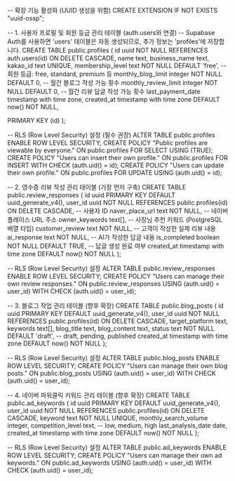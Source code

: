 -- 확장 기능 활성화 (UUID 생성을 위함)
CREATE EXTENSION IF NOT EXISTS "uuid-ossp";

-- 1. 사용자 프로필 및 회원 등급 관리 테이블 (auth.users와 연결)
-- Supabase Auth를 사용하면 'users' 테이블은 자동 생성되므로, 추가 정보는 'profiles'에 저장합니다.
CREATE TABLE public.profiles (
  id uuid NOT NULL REFERENCES auth.users(id) ON DELETE CASCADE,
  name text,
  business_name text,
  kakao_id text UNIQUE,
  membership_level text NOT NULL DEFAULT 'free', -- 회원 등급: free, standard, premium 등
  monthly_blog_limit integer NOT NULL DEFAULT 0, -- 월간 블로그 작성 가능 횟수
  monthly_review_limit integer NOT NULL DEFAULT 0, -- 월간 리뷰 답글 작성 가능 횟수
  last_payment_date timestamp with time zone,
  created_at timestamp with time zone DEFAULT now() NOT NULL,

  PRIMARY KEY (id)
);

-- RLS (Row Level Security) 설정 (필수 권장)
ALTER TABLE public.profiles ENABLE ROW LEVEL SECURITY;
CREATE POLICY "Public profiles are viewable by everyone." ON public.profiles FOR SELECT USING (TRUE);
CREATE POLICY "Users can insert their own profile." ON public.profiles FOR INSERT WITH CHECK (auth.uid() = id);
CREATE POLICY "Users can update their own profile." ON public.profiles FOR UPDATE USING (auth.uid() = id);


-- 2. 영수증 리뷰 작성 관리 테이블 (가장 먼저 구축)
CREATE TABLE public.review_responses (
  id uuid PRIMARY KEY DEFAULT uuid_generate_v4(),
  user_id uuid NOT NULL REFERENCES public.profiles(id) ON DELETE CASCADE, -- 사용자 ID
  naver_place_url text NOT NULL, -- 네이버 플레이스 URL 주소
  owner_keywords text[], -- 사장님 추천 키워드 (PostgreSQL 배열 타입)
  customer_review text NOT NULL, -- 고객이 작성한 실제 리뷰 내용
  ai_response text NOT NULL, -- AI가 작성한 답글 내용
  is_completed boolean NOT NULL DEFAULT TRUE, -- 답글 생성 완료 여부
  created_at timestamp with time zone DEFAULT now() NOT NULL
);

-- RLS (Row Level Security) 설정
ALTER TABLE public.review_responses ENABLE ROW LEVEL SECURITY;
CREATE POLICY "Users can manage their own review responses." ON public.review_responses
  USING (auth.uid() = user_id)
  WITH CHECK (auth.uid() = user_id);


-- 3. 블로그 작업 관리 테이블 (향후 확장)
CREATE TABLE public.blog_posts (
  id uuid PRIMARY KEY DEFAULT uuid_generate_v4(),
  user_id uuid NOT NULL REFERENCES public.profiles(id) ON DELETE CASCADE,
  target_platform text,
  keywords text[],
  blog_title text,
  blog_content text,
  status text NOT NULL DEFAULT 'draft', -- draft, pending, published
  created_at timestamp with time zone DEFAULT now() NOT NULL
);

-- RLS (Row Level Security) 설정
ALTER TABLE public.blog_posts ENABLE ROW LEVEL SECURITY;
CREATE POLICY "Users can manage their own blog posts." ON public.blog_posts
  USING (auth.uid() = user_id)
  WITH CHECK (auth.uid() = user_id);


-- 4. 네이버 파워클릭 키워드 관리 테이블 (향후 확장)
CREATE TABLE public.ad_keywords (
  id uuid PRIMARY KEY DEFAULT uuid_generate_v4(),
  user_id uuid NOT NULL REFERENCES public.profiles(id) ON DELETE CASCADE,
  keyword text NOT NULL UNIQUE,
  monthly_search_volume integer,
  competition_level text, -- low, medium, high
  last_analysis_date date,
  created_at timestamp with time zone DEFAULT now() NOT NULL
);

-- RLS (Row Level Security) 설정
ALTER TABLE public.ad_keywords ENABLE ROW LEVEL SECURITY;
CREATE POLICY "Users can manage their own ad keywords." ON public.ad_keywords
  USING (auth.uid() = user_id)
  WITH CHECK (auth.uid() = user_id);